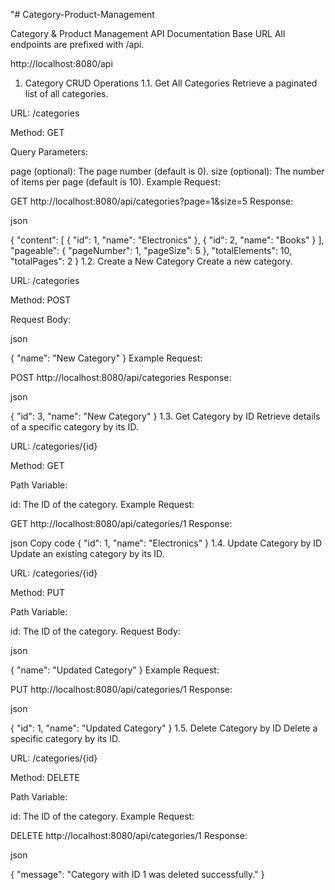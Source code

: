 "# Category-Product-Management


Category & Product Management API Documentation
Base URL
All endpoints are prefixed with /api.

http://localhost:8080/api
1. Category CRUD Operations
1.1. Get All Categories
Retrieve a paginated list of all categories.

URL: /categories

Method: GET

Query Parameters:

page (optional): The page number (default is 0).
size (optional): The number of items per page (default is 10).
Example Request:

GET http://localhost:8080/api/categories?page=1&size=5
Response:

json

{
    "content": [
        {
            "id": 1,
            "name": "Electronics"
        },
        {
            "id": 2,
            "name": "Books"
        }
    ],
    "pageable": {
        "pageNumber": 1,
        "pageSize": 5
    },
    "totalElements": 10,
    "totalPages": 2
}
1.2. Create a New Category
Create a new category.

URL: /categories

Method: POST

Request Body:

json

{
    "name": "New Category"
}
Example Request:

POST http://localhost:8080/api/categories
Response:

json

{
    "id": 3,
    "name": "New Category"
}
1.3. Get Category by ID
Retrieve details of a specific category by its ID.

URL: /categories/{id}

Method: GET

Path Variable:

id: The ID of the category.
Example Request:

GET http://localhost:8080/api/categories/1
Response:

json
Copy code
{
    "id": 1,
    "name": "Electronics"
}
1.4. Update Category by ID
Update an existing category by its ID.

URL: /categories/{id}

Method: PUT

Path Variable:

id: The ID of the category.
Request Body:

json

{
    "name": "Updated Category"
}
Example Request:

PUT http://localhost:8080/api/categories/1
Response:

json

{
    "id": 1,
    "name": "Updated Category"
}
1.5. Delete Category by ID
Delete a specific category by its ID.

URL: /categories/{id}

Method: DELETE

Path Variable:

id: The ID of the category.
Example Request:


DELETE http://localhost:8080/api/categories/1
Response:

json

{
    "message": "Category with ID 1 was deleted successfully."
}
